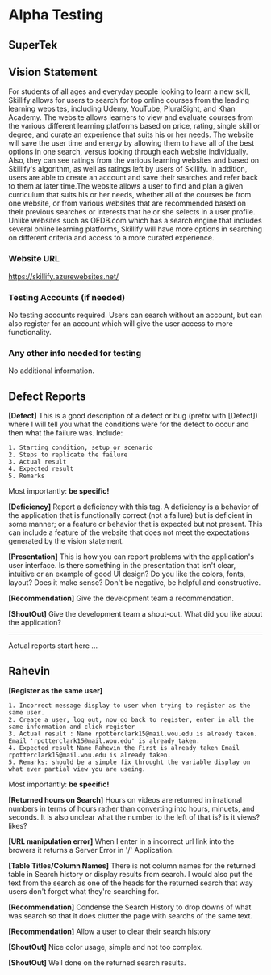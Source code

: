 # Alpha Testing

## SuperTek

## Vision Statement
For students of all ages and everyday people looking to learn a new skill, Skillify allows for users to search for top online courses from the leading learning websites, including Udemy, YouTube, PluralSight, and Khan Academy. The website allows learners to view and evaluate courses from the various different learning platforms based on price, rating, single skill or degree, and curate an experience that suits his or her needs. The website will save the user time and energy by allowing them to have all of the best options in one search, versus looking through each website individually. Also, they can see ratings from the various learning websites and based on Skillify's algorithm, as well as ratings left by users of Skillify. In addition, users are able to create an account and save their searches and refer back to them at later time.The website allows a user to find and plan a given curriculum that suits his or her needs, whether all of the courses be from one website, or from various websites that are recommended based on their previous searches or interests that he or she selects in a user profile. Unlike websites such as OEDB.com which has a search engine that includes several online learning platforms, Skillify will have more options in searching on different criteria and access to a more curated experience.

### Website URL
https://skillify.azurewebsites.net/

### Testing Accounts (if needed)
No testing accounts required. Users can search without an account, but can also register for an account which will give the user access to more functionality. 

### Any other info needed for testing
No additional information. 

## Defect Reports

__[Defect]__ This is a good description of a defect or bug (prefix with [Defect]) where I will tell you what the conditions were for the defect to occur and then what the failure was.  Include:

    1. Starting condition, setup or scenario
    2. Steps to replicate the failure
    3. Actual result
    4. Expected result
    5. Remarks
    
Most importantly: __be specific!__

__[Deficiency]__ Report a deficiency with this tag.  A deficiency is a behavior of the application that is functionally correct (not a failure) but is deficient in some manner; or a feature or behavior that is expected but not present.  This can include a feature of the website that does not meet the expectations generated by the vision statement.

__[Presentation]__ This is how you can report problems with the application's user interface.  Is there something in the presentation that isn't clear, intuitive or an example of good UI design?  Do you like the colors, fonts, layout?  Does it make sense?  Don't be negative, be helpful and constructive.

__[Recommendation]__ Give the development team a recommendation.

__[ShoutOut]__ Give the development team a shout-out.  What did you like about the application?

---
Actual reports start here ...

## Rahevin

__[Register as the same user]__ 

    1. Incorrect message display to user when trying to register as the same user.
    2. Create a user, log out, now go back to register, enter in all the same information and click register
    3. Actual result : Name rpotterclark15@mail.wou.edu is already taken. Email 'rpotterclark15@mail.wou.edu' is already taken.
    4. Expected result Name Rahevin the First is already taken Email rpotterclark15@mail.wou.edu is already taken.
    5. Remarks: should be a simple fix throught the variable display on what ever partial view you are useing. 
    
Most importantly: __be specific!__

__[Returned hours on Search]__ Hours on videos are returned in irrational numbers in terms of hours rather than converting into hours, minuets, and seconds. It is also unclear what the number to the left of that is? is it views? likes?

__[URL manipulation error]__ When I enter in a incorrect url link into the browers it returns a Server Error in '/' Application.

__[Table Titles/Column Names]__ There is not column names for the returned table in Search history or display results from search. I would also put the text from the search as one of the heads for the returned search that way users don't forget what they're searching for. 

__[Recommendation]__ Condense the Search History to drop downs of what was search so that it does clutter the page with searchs of the same text. 

__[Recommendation]__ Allow a user to clear their search history 

__[ShoutOut]__ Nice color usage, simple and not too complex. 

__[ShoutOut]__ Well done on the returned search results.